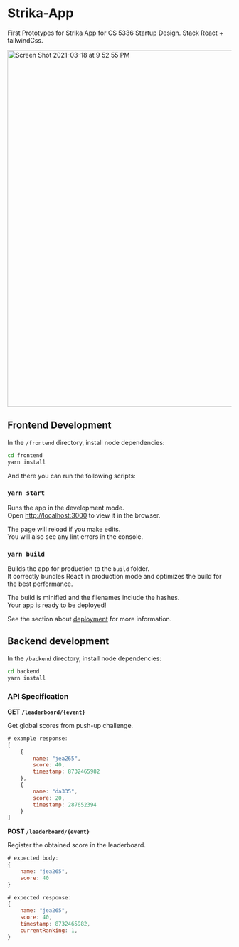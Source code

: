 # Strika-App

First Prototypes for Strika App for CS 5336 Startup Design. Stack React + tailwindCss.

<img width="802" alt="Screen Shot 2021-03-18 at 9 52 55 PM" src="https://user-images.githubusercontent.com/7906289/111720826-0e549300-8835-11eb-8c22-02839e12eb75.png">

## Frontend Development

In the `/frontend` directory, install node dependencies:
```bash
cd frontend
yarn install
```

And there you can run the following scripts:
### `yarn start`

Runs the app in the development mode.\
Open [http://localhost:3000](http://localhost:3000) to view it in the browser.

The page will reload if you make edits.\
You will also see any lint errors in the console.

### `yarn build`

Builds the app for production to the `build` folder.\
It correctly bundles React in production mode and optimizes the build for the best performance.

The build is minified and the filenames include the hashes.\
Your app is ready to be deployed!

See the section about [deployment](https://facebook.github.io/create-react-app/docs/deployment) for more information.

## Backend development

In the `/backend` directory, install node dependencies:
```bash
cd backend
yarn install
```

### API Specification

**GET `/leaderboard/{event}`**

Get global scores from push-up challenge.

```js
# example response:
[
    {
        name: "jea265",
        score: 40,
        timestamp: 8732465982
    },
    {
        name: "da335",
        score: 20,
        timestamp: 287652394
    }
]
```

**POST `/leaderboard/{event}`**

Register the obtained score in the leaderboard.
```js
# expected body:
{
    name: "jea265",
    score: 40
}
```
```js
# expected response:
{
    name: "jea265",
    score: 40,
    timestamp: 8732465982,
    currentRanking: 1,
}
```
